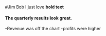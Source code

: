 #Jim Bob
I just love **bold text**
#### The quarterly results look great.
-Revenue was off the chart
-profits were higher